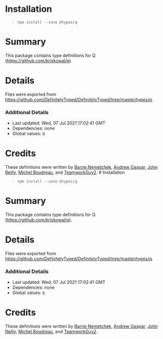 # Installation
> `npm install --save @types/q`

# Summary
This package contains type definitions for Q (https://github.com/kriskowal/q).

# Details
Files were exported from https://github.com/DefinitelyTyped/DefinitelyTyped/tree/master/types/q.

### Additional Details
 * Last updated: Wed, 07 Jul 2021 17:02:41 GMT
 * Dependencies: none
 * Global values: `Q`

# Credits
These definitions were written by [Barrie Nemetchek](https://github.com/bnemetchek), [Andrew Gaspar](https://github.com/AndrewGaspar), [John Reilly](https://github.com/johnnyreilly), [Michel Boudreau](https://github.com/mboudreau), and [TeamworkGuy2](https://github.com/TeamworkGuy2).
                                                                                                                                                                                                                                                                                                                                                                                                                                                                                                                                                                                                                                                                                                                                               # Installation
> `npm install --save @types/q`

# Summary
This package contains type definitions for Q (https://github.com/kriskowal/q).

# Details
Files were exported from https://github.com/DefinitelyTyped/DefinitelyTyped/tree/master/types/q.

### Additional Details
 * Last updated: Wed, 07 Jul 2021 17:02:41 GMT
 * Dependencies: none
 * Global values: `Q`

# Credits
These definitions were written by [Barrie Nemetchek](https://github.com/bnemetchek), [Andrew Gaspar](https://github.com/AndrewGaspar), [John Reilly](https://github.com/johnnyreilly), [Michel Boudreau](https://github.com/mboudreau), and [TeamworkGuy2](https://github.com/TeamworkGuy2).
